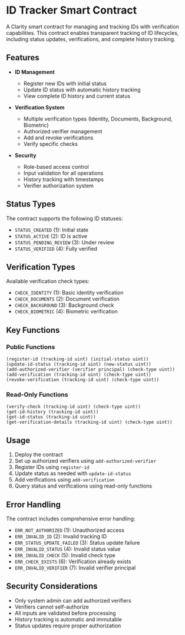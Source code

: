 # ID Tracker Smart Contract

A Clarity smart contract for managing and tracking IDs with verification capabilities. This contract enables transparent tracking of ID lifecycles, including status updates, verifications, and complete history tracking.

## Features

- **ID Management**
  - Register new IDs with initial status
  - Update ID status with automatic history tracking
  - View complete ID history and current status

- **Verification System**
  - Multiple verification types (Identity, Documents, Background, Biometric)
  - Authorized verifier management
  - Add and revoke verifications
  - Verify specific checks

- **Security**
  - Role-based access control
  - Input validation for all operations
  - History tracking with timestamps
  - Verifier authorization system

## Status Types

The contract supports the following ID statuses:
- `STATUS_CREATED` (1): Initial state
- `STATUS_ACTIVE` (2): ID is active
- `STATUS_PENDING_REVIEW` (3): Under review
- `STATUS_VERIFIED` (4): Fully verified

## Verification Types

Available verification check types:
- `CHECK_IDENTITY` (1): Basic identity verification
- `CHECK_DOCUMENTS` (2): Document verification
- `CHECK_BACKGROUND` (3): Background check
- `CHECK_BIOMETRIC` (4): Biometric verification

## Key Functions

### Public Functions

```clarity
(register-id (tracking-id uint) (initial-status uint))
(update-id-status (tracking-id uint) (new-status uint))
(add-authorized-verifier (verifier principal) (check-type uint))
(add-verification (tracking-id uint) (check-type uint))
(revoke-verification (tracking-id uint) (check-type uint))
```

### Read-Only Functions

```clarity
(verify-check (tracking-id uint) (check-type uint))
(get-id-history (tracking-id uint))
(get-id-status (tracking-id uint))
(get-verification-details (tracking-id uint) (check-type uint))
```

## Usage

1. Deploy the contract
2. Set up authorized verifiers using `add-authorized-verifier`
3. Register IDs using `register-id`
4. Update status as needed with `update-id-status`
5. Add verifications using `add-verification`
6. Query status and verifications using read-only functions

## Error Handling

The contract includes comprehensive error handling:
- `ERR_NOT_AUTHORIZED` (1): Unauthorized access
- `ERR_INVALID_ID` (2): Invalid tracking ID
- `ERR_STATUS_UPDATE_FAILED` (3): Status update failure
- `ERR_INVALID_STATUS` (4): Invalid status value
- `ERR_INVALID_CHECK` (5): Invalid check type
- `ERR_CHECK_EXISTS` (6): Verification already exists
- `ERR_INVALID_VERIFIER` (7): Invalid verifier principal

## Security Considerations

- Only system admin can add authorized verifiers
- Verifiers cannot self-authorize
- All inputs are validated before processing
- History tracking is automatic and immutable
- Status updates require proper authorization